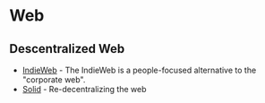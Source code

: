 # Web

## Descentralized Web

* [IndieWeb](https://indieweb.org/) - The IndieWeb is a people-focused alternative to the "corporate web".
* [Solid](https://github.com/solid/solid) - Re-decentralizing the web
